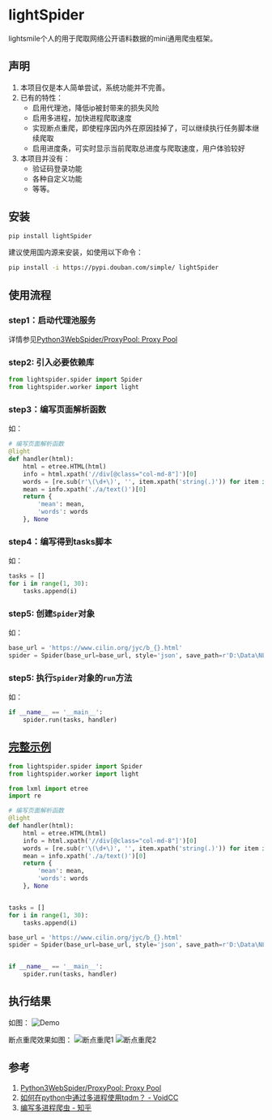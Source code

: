 # lightSpider
lightsmile个人的用于爬取网络公开语料数据的mini通用爬虫框架。

## 声明

1. 本项目仅是本人简单尝试，系统功能并不完善。
2. 已有的特性：
   - 启用代理池，降低ip被封带来的损失风险
   - 启用多进程，加快进程爬取速度
   - 实现断点重爬，即使程序因内外在原因挂掉了，可以继续执行任务脚本继续爬取
   - 启用进度条，可实时显示当前爬取总进度与爬取速度，用户体验较好
3. 本项目并没有：
   - 验证码登录功能
   - 各种自定义功能
   - 等等。

## 安装

```bash
pip install lightSpider
```
建议使用国内源来安装，如使用以下命令：

```bash
pip install -i https://pypi.douban.com/simple/ lightSpider
```

## 使用流程

### step1：启动代理池服务

详情参见[Python3WebSpider/ProxyPool: Proxy Pool](https://github.com/Python3WebSpider/ProxyPool)

### step2: 引入必要依赖库

```python
from lightspider.spider import Spider
from lightspider.worker import light
```
### step3：编写页面解析函数

如：
```python
# 编写页面解析函数
@light
def handler(html):
    html = etree.HTML(html)
    info = html.xpath('//div[@class="col-md-8"]')[0]
    words = [re.sub(r'\(\d+\)', '', item.xpath('string(.)')) for item in info.xpath('./b')[:-1]]
    mean = info.xpath('./a/text()')[0]
    return {
        'mean': mean,
        'words': words
    }, None
```

### step4：编写得到tasks脚本

如：
```python
tasks = []
for i in range(1, 30):
    tasks.append(i)
```

### step5: 创建`Spider`对象

如：
```python
base_url = 'https://www.cilin.org/jyc/b_{}.html'
spider = Spider(base_url=base_url, style='json', save_path=r'D:\Data\NLP\corpus\test')
```

### step5: 执行`Spider`对象的`run`方法

如：
```python
if __name__ == '__main__':
    spider.run(tasks, handler)
```

## [完整示例](https://github.com/smilelight/lightSpider/blob/master/examples/jyc.py)

```python
from lightspider.spider import Spider
from lightspider.worker import light

from lxml import etree
import re

# 编写页面解析函数
@light
def handler(html):
    html = etree.HTML(html)
    info = html.xpath('//div[@class="col-md-8"]')[0]
    words = [re.sub(r'\(\d+\)', '', item.xpath('string(.)')) for item in info.xpath('./b')[:-1]]
    mean = info.xpath('./a/text()')[0]
    return {
        'mean': mean,
        'words': words
    }, None


tasks = []
for i in range(1, 30):
    tasks.append(i)

base_url = 'https://www.cilin.org/jyc/b_{}.html'
spider = Spider(base_url=base_url, style='json', save_path=r'D:\Data\NLP\corpus\test')


if __name__ == '__main__':
    spider.run(tasks, handler)

```

## 执行结果

如图：
![Demo](res/lightSpider-demo.jpg)

断点重爬效果如图：
![断点重爬1](res/lightSpider-recrawl-1.jpg)
![断点重爬2](res/lightSpider-recrawl-2.jpg)

## 参考
1. [Python3WebSpider/ProxyPool: Proxy Pool](https://github.com/Python3WebSpider/ProxyPool)
2. [如何在python中通过多进程使用tqdm？ - VoidCC](http://cn.voidcc.com/question/p-dtnumnri-bhw.html)
3. [编写多进程爬虫 - 知乎](https://zhuanlan.zhihu.com/p/76866650)